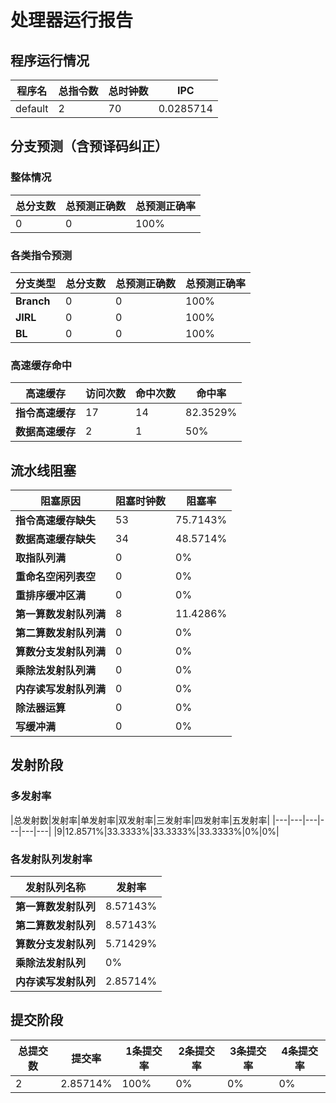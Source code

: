 # 处理器运行报告
## 程序运行情况
|程序名|总指令数|总时钟数|IPC|
|---|---|---|---|
|default|2|70|0.0285714|

## 分支预测（含预译码纠正）
### 整体情况
|总分支数|总预测正确数|总预测正确率|
|---|---|---|
|0|0|100%|

### 各类指令预测
|分支类型|总分支数|总预测正确数|总预测正确率|
|---|---|---|---|
|**Branch**| 0 | 0 | 100%|
|**JIRL**| 0 | 0 | 100%|
|**BL**| 0 | 0 | 100%|

### 高速缓存命中
|高速缓存|访问次数|命中次数|命中率|
|---|---|---|---|
|**指令高速缓存**| 17 | 14 | 82.3529%|
|**数据高速缓存**| 2 | 1 | 50%|
## 流水线阻塞
|阻塞原因|阻塞时钟数|阻塞率|
|---|---|---|
|**指令高速缓存缺失**| 53 | 75.7143%|
|**数据高速缓存缺失**| 34 | 48.5714%|
|**取指队列满**| 0 | 0%|
|**重命名空闲列表空**|0 | 0%|
|**重排序缓冲区满**|0 | 0%|
|**第一算数发射队列满**|8 | 11.4286%|
|**第二算数发射队列满**|0 | 0%|
|**算数分支发射队列满**|0 | 0%|
|**乘除法发射队列满**|0 | 0%|
|**内存读写发射队列满**|0 | 0%|
|**除法器运算**|0 | 0%|
|**写缓冲满**|0 | 0%|

## 发射阶段
### 多发射率
|总发射数|发射率|单发射率|双发射率|三发射率|四发射率|五发射率|
|---|---|---|---|---|---|
|9|12.8571%|33.3333%|33.3333%|33.3333%|0%|0%|

### 各发射队列发射率
|发射队列名称|发射率|
|---|---|
|**第一算数发射队列**|8.57143%|
|**第二算数发射队列**|8.57143%|
|**算数分支发射队列**|5.71429%|
|**乘除法发射队列**|0%|
|**内存读写发射队列**|2.85714%|

## 提交阶段
|总提交数|提交率|1条提交率|2条提交率|3条提交率|4条提交率|
|---|---|---|---|---|---|
|2|2.85714%|100%|0%|0%|0%|
